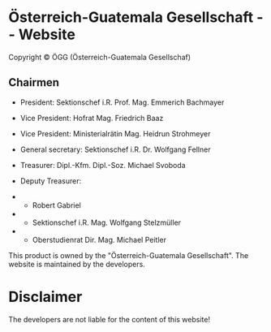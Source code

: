 # Österreich-Guatemala Gesellschaft -- Website
Copyright &copy; ÖGG (Österreich-Guatemala Gesellschaf)
## Chairmen
+ President: Sektionschef i.R. Prof. Mag. Emmerich Bachmayer

+ Vice President: Hofrat Mag. Friedrich Baaz

+ Vice President: Ministerialrätin Mag. Heidrun Strohmeyer

+ General secretary: Sektionschef i.R. Dr. Wolfgang Fellner

+ Treasurer: Dipl.-Kfm. Dipl.-Soz. Michael Svoboda

+ Deputy Treasurer: 
+ + Robert Gabriel
+ + Sektionschef i.R. Mag. Wolfgang Stelzmüller
+ + Oberstudienrat Dir. Mag. Michael Peitler

This product is owned by the "Österreich-Guatemala Gesellschaft". The website is maintained by the developers.

# Disclaimer
The developers are not liable for the content of this website!